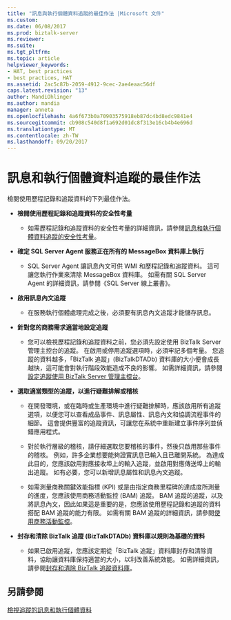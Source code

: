 ```yaml
---
title: "訊息與執行個體資料追蹤的最佳作法 |Microsoft 文件"
ms.custom: 
ms.date: 06/08/2017
ms.prod: biztalk-server
ms.reviewer: 
ms.suite: 
ms.tgt_pltfrm: 
ms.topic: article
helpviewer_keywords:
- HAT, best practices
- best practices, HAT
ms.assetid: 2ac5c87b-2059-4912-9cec-2ae4eaac56df
caps.latest.revision: "13"
author: MandiOhlinger
ms.author: mandia
manager: anneta
ms.openlocfilehash: 4a6f673b0a70903575918eb87dc4bd8edc9841e4
ms.sourcegitcommit: cb908c540d8f1a692d01dc8f313e16cb4b4e696d
ms.translationtype: MT
ms.contentlocale: zh-TW
ms.lasthandoff: 09/20/2017
---
```

# <a name="best-practices-for-message-and-instance-data-tracking"></a>訊息和執行個體資料追蹤的最佳作法
檢閱使用歷程記錄和追蹤資料的下列最佳作法。  
  
-   **檢閱使用歷程記錄和追蹤資料的安全性考量**  
  
    -   如需歷程記錄和追蹤資料的安全性考量的詳細資訊，請參閱[訊息和執行個體資料追蹤的安全性考量](../core/security-considerations-for-message-and-instance-data-tracking.md)。  
  
-   **確定 SQL Server Agent 服務正在所有的 MessageBox 資料庫上執行**  
  
    -   SQL Server Agent 讓訊息內文可供 WMI 和歷程記錄和追蹤資料。 這可讓您執行作業來清除 MessageBox 資料庫。 如需有關 SQL Server Agent 的詳細資訊，請參閱《SQL Server 線上叢書》。  
  
-   **啟用訊息內文追蹤**  
  
    -   在服務執行個體處理完成之後，必須要有訊息內文追蹤才能儲存訊息。  
  
-   **針對您的商務需求適當地設定追蹤**  
  
    -   您可以檢視歷程記錄和追蹤資料之前，您必須先設定使用 BizTalk Server 管理主控台的追蹤。 在啟用或停用追蹤選項時，必須牢記多個考量。 您追蹤的資料越多，「BizTalk 追蹤」(BizTalkDTADb) 資料庫的大小便會成長越快，這可能會對執行階段效能造成不良的影響。 如需詳細資訊，請參閱[設定追蹤使用 BizTalk Server 管理主控台](http://msdn.microsoft.com/en-us/49b7f9d3-60b5-41bd-ba8b-029253926bef)。  
  
-   **選取適當類型的追蹤，以進行疑難排解或稽核**  
  
    -   在開發環境，或在臨時或生產環境中進行疑難排解時，應該啟用所有追蹤選項，以便您可以查看成品事件、訊息屬性、訊息內文和協調流程事件的細節。 這會提供豐富的追蹤資訊，可讓您在系統中重新建立事件序列並偵錯應用程式。  
  
    -   對於執行層級的稽核，請仔細選取您要稽核的事件，然後只啟用那些事件的稽核。 例如，許多企業想要能夠證實訊息已輸入且已離開系統。 為達成此目的，您應該啟用對應接收埠上的輸入追蹤，並啟用對應傳送埠上的輸出追蹤。 如有必要，您可以新增訊息屬性和訊息內文追蹤。  
  
    -   如需測量商務關鍵效能指標 (KPI) 或是由指定商務里程碑的達成度所測量的進度，您應該使用商務活動監控 (BAM) 追蹤。 BAM 追蹤的追蹤，以及將訊息內文，因此如果這是重要的是，您應該使用歷程記錄和追蹤的資料搭配 BAM 追蹤的能力有限。 如需有關 BAM 追蹤的詳細資訊，請參閱[使用商務活動監控](../core/using-business-activity-monitoring.md)。  
  
-   **封存和清除 BizTalk 追蹤 (BizTalkDTADb) 資料庫以規則為基礎的資料**  
  
    -   如果已啟用追蹤，您應該定期從「BizTalk 追蹤」資料庫封存和清除資料，協助讓資料庫保持適當的大小，以利改善系統效能。 如需詳細資訊，請參閱[封存和清除 BizTalk 追蹤資料庫](../core/archiving-and-purging-the-biztalk-tracking-database.md)。  
  
## <a name="see-also"></a>另請參閱  
 [檢視追蹤的訊息和執行個體資料](../core/viewing-tracked-message-and-instance-data.md)